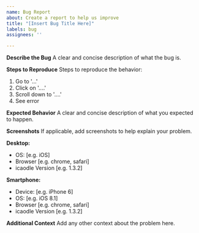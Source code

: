 ```yaml
---
name: Bug Report
about: Create a report to help us improve
title: "[Insert Bug Title Here]"
labels: bug
assignees: ''

---
```


**Describe the Bug**
A clear and concise description of what the bug is.

**Steps to Reproduce**
Steps to reproduce the behavior:
1. Go to '...'
2. Click on '....'
3. Scroll down to '....'
4. See error

**Expected Behavior**
A clear and concise description of what you expected to happen.

**Screenshots**
If applicable, add screenshots to help explain your problem.

**Desktop:**
 - OS: [e.g. iOS]
 - Browser [e.g. chrome, safari]
 - icaodle Version [e.g. 1.3.2]

**Smartphone:**
 - Device: [e.g. iPhone 6]
 - OS: [e.g. iOS 8.1]
 - Browser [e.g. chrome, safari]
 - icaodle Version [e.g. 1.3.2]

**Additional Context**
Add any other context about the problem here.
